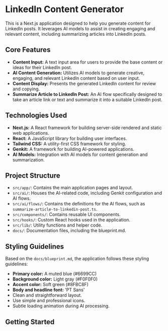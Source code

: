 # LinkedIn Content Generator

This is a Next.js application designed to help you generate content for LinkedIn posts. It leverages AI models to assist in creating engaging and relevant content, including summarizing articles into LinkedIn posts.

## Core Features

- **Content Input:** A text input area for users to provide the base content or ideas for their LinkedIn post.
- **AI Content Generation:** Utilizes AI models to generate creative, engaging, and relevant LinkedIn content based on user input.
- **Content Display:** Presents the generated LinkedIn content for review and copying.
- **Summarize Article to LinkedIn Post:** An AI flow specifically designed to take an article link or text and summarize it into a suitable LinkedIn post.

## Technologies Used

- **Next.js:** A React framework for building server-side rendered and static web applications.
- **React:** A JavaScript library for building user interfaces.
- **Tailwind CSS:** A utility-first CSS framework for styling.
- **Genkit:** A framework for building AI-powered applications.
- **AI Models:** Integration with AI models for content generation and summarization.

## Project Structure

- `src/app/`: Contains the main application pages and layout.
- `src/ai/`: Houses the AI-related code, including Genkit configuration and AI flows.
- `src/ai/flows/`: Contains the definitions for the AI flows, such as `summarize-article-to-linkedin-post.ts`.
- `src/components/`: Contains reusable UI components.
- `src/hooks/`: Custom React hooks used in the application.
- `src/lib/`: Utility functions and helper code.
- `docs/`: Documentation files, including the blueprint.md.

## Styling Guidelines

Based on the `docs/blueprint.md`, the application follows these styling guidelines:

- **Primary color:** A muted blue (#6699CC)
- **Background color:** Light gray (#F0F0F0)
- **Accent color:** Soft green (#8FBC8F)
- **Body and headline font:** 'PT Sans'
- Clean and straightforward layout.
- Use simple and professional icons.
- Subtle loading animation during AI processing.

## Getting Started




